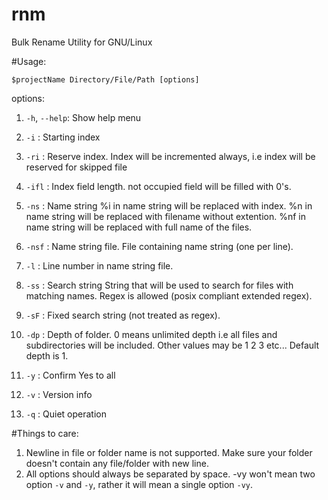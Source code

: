 # rnm
Bulk Rename Utility for GNU/Linux


#Usage:

`$projectName Directory/File/Path [options]`

options:

1. `-h`, `--help`: Show help menu

2. `-i`   : Starting index
3. `-ri`  : Reserve index. Index will be incremented always,
       i.e index will be reserved for skipped file
4. `-ifl` : Index field length. not occupied field will be
       filled with 0's.


5. `-ns`  : Name string
     %i in name string will be replaced with index.
     %n in name string will be replaced with filename without extention.
     %nf in name string will be replaced with full name of the files.
     
6. `-nsf` : Name string file. File containing name string (one per line).
7. `-l`   : Line number in name string file.

8. `-ss`  : Search string
     String that will be used to search for files with matching names.
     Regex is allowed (posix compliant extended regex).
     

9. `-sF`  : Fixed search string (not treated as regex).

10. `-dp`  : Depth of folder. 0 means unlimited depth i.e all files and subdirectories will
       be included. Other values may be 1 2 3 etc...
       Default depth is 1.

11. `-y`   : Confirm Yes to all

12. `-v`   : Version info

13. `-q`   : Quiet operation


#Things to care:

1. Newline in file or folder name is not supported. Make sure your folder doesn't contain any file/folder with new line.
2. All options should always be separated by space. -vy won't mean two option `-v` and `-y`, rather it will mean a single option `-vy`.

